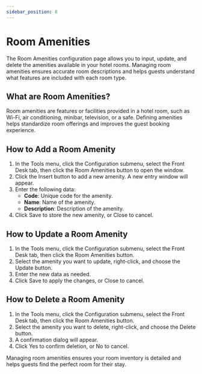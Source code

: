 ```yaml
---
sidebar_position: 8
---
```


# Room Amenities

The Room Amenities configuration page allows you to input, update, and delete the amenities available in your hotel rooms. Managing room amenities ensures accurate room descriptions and helps guests understand what features are included with each room type.

## What are Room Amenities?

Room amenities are features or facilities provided in a hotel room, such as Wi-Fi, air conditioning, minibar, television, or a safe. Defining amenities helps standardize room offerings and improves the guest booking experience.

## How to Add a Room Amenity

1. In the Tools menu, click the Configuration submenu, select the Front Desk tab, then click the Room Amenities button to open the window.
2. Click the Insert button to add a new amenity. A new entry window will appear.
3. Enter the following data:
   - **Code**: Unique code for the amenity.
   - **Name**: Name of the amenity.
   - **Description**: Description of the amenity.
4. Click Save to store the new amenity, or Close to cancel.

## How to Update a Room Amenity

1. In the Tools menu, click the Configuration submenu, select the Front Desk tab, then click the Room Amenities button.
2. Select the amenity you want to update, right-click, and choose the Update button.
3. Enter the new data as needed.
4. Click Save to apply the changes, or Close to cancel.

## How to Delete a Room Amenity

1. In the Tools menu, click the Configuration submenu, select the Front Desk tab, then click the Room Amenities button.
2. Select the amenity you want to delete, right-click, and choose the Delete button.
3. A confirmation dialog will appear.
4. Click Yes to confirm deletion, or No to cancel.

Managing room amenities ensures your room inventory is detailed and helps guests find the perfect room for their stay.
